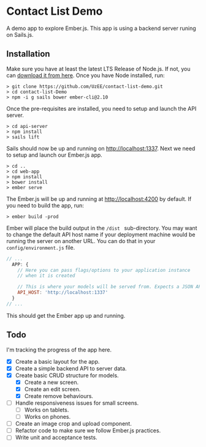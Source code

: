 # Contact List Demo
A demo app to explore Ember.js. This app is using a backend server runing on Sails.js.

## Installation

Make sure you have at least the latest LTS Release of Node.js. If not, you can [download 
it from here](https://nodejs.org/en/download/). Once you have Node installed, run:

```
> git clone https://github.com/UzEE/contact-list-demo.git
> cd contact-list-Demo
> npm -i g sails bower ember-cli@2.10
```

Once the pre-requisites are installed, you need to setup and launch the API server.

```
> cd api-server
> npm install
> sails lift
```

Sails should now be up and running on [http://localhost:1337](http://localhost:1337). 
Next we need to setup and launch our Ember.js app.

```
> cd ..
> cd web-app
> npm install 
> bower install
> ember serve
```

The Ember.js will be up and running at [http://localhost:4200](http://localhost:4200) by
default. If you need to build the app, run:

```
> ember build -prod
```

Ember will place the build output in the `/dist ` sub-directory. You may want to change 
the default API host name if your deployment machine would be running the server on another
URL. You can do that in your `config/environment.js` file.

```js
// ...
  APP: {
    // Here you can pass flags/options to your application instance
    // when it is created

    // This is where your models will be served from. Expects a JSON API.
    API_HOST: 'http://localhost:1337'
  }
// ...
```

This should get the Ember app up and running.

## Todo

I'm tracking the progress of the app here.

- [x] Create a basic layout for the app.
- [x] Create a simple backend API to server data.
- [x] Create basic CRUD structure for models.
  - [x] Create a new screen.
  - [x] Create an edit screen.
  - [x] Create remove behaviours.
- [ ] Handle responsiveness issues for small screens.
  - [ ] Works on tablets.
  - [ ] Works on phones.
- [ ] Create an image crop and upload component.
- [ ] Refactor code to make sure we follow Ember.js practices.
- [ ] Write unit and acceptance tests.
